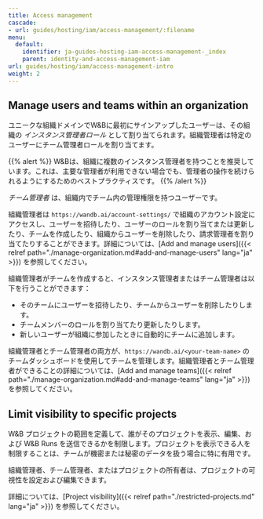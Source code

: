 ```yaml
---
title: Access management
cascade:
- url: guides/hosting/iam/access-management/:filename
menu:
  default:
    identifier: ja-guides-hosting-iam-access-management-_index
    parent: identity-and-access-management-iam
url: guides/hosting/iam/access-management-intro
weight: 2
---
```


## Manage users and teams within an organization
ユニークな組織ドメインでW&Bに最初にサインアップしたユーザーは、その組織の *インスタンス管理者ロール* として割り当てられます。組織管理者は特定のユーザーにチーム管理者ロールを割り当てます。

{{% alert %}}
W&Bは、組織に複数のインスタンス管理者を持つことを推奨しています。これは、主要な管理者が利用できない場合でも、管理者の操作を続けられるようにするためのベストプラクティスです。
{{% /alert %}}

*チーム管理者* は、組織内でチーム内の管理権限を持つユーザーです。

組織管理者は `https://wandb.ai/account-settings/` で組織のアカウント設定にアクセスし、ユーザーを招待したり、ユーザーのロールを割り当てまたは更新したり、チームを作成したり、組織からユーザーを削除したり、請求管理者を割り当てたりすることができます。詳細については、[Add and manage users]({{< relref path="./manage-organization.md#add-and-manage-users" lang="ja" >}}) を参照してください。

組織管理者がチームを作成すると、インスタンス管理者またはチーム管理者は以下を行うことができます：

- そのチームにユーザーを招待したり、チームからユーザーを削除したりします。
- チームメンバーのロールを割り当てたり更新したりします。
- 新しいユーザーが組織に参加したときに自動的にチームに追加します。

組織管理者とチーム管理者の両方が、`https://wandb.ai/<your-team-name>` のチームダッシュボードを使用してチームを管理します。組織管理者とチーム管理者ができることの詳細については、[Add and manage teams]({{< relref path="./manage-organization.md#add-and-manage-teams" lang="ja" >}}) を参照してください。

## Limit visibility to specific projects

W&B プロジェクトの範囲を定義して、誰がそのプロジェクトを表示、編集、および W&B Runs を送信できるかを制限します。プロジェクトを表示できる人を制限することは、チームが機密または秘密のデータを扱う場合に特に有用です。

組織管理者、チーム管理者、またはプロジェクトの所有者は、プロジェクトの可視性を設定および編集できます。

詳細については、[Project visibility]({{< relref path="./restricted-projects.md" lang="ja" >}}) を参照してください。